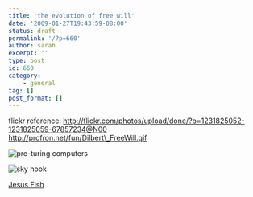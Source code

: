 ```yaml
---
title: 'the evolution of free will'
date: '2009-01-27T19:43:59-08:00'
status: draft
permalink: '/?p=660'
author: sarah
excerpt: ''
type: post
id: 660
category:
    - general
tag: []
post_format: []
---
```

flickr reference: http://flickr.com/photos/upload/done/?b=1231825052-1231825059-67857234@N00  
http://profron.net/fun/Dilbert\_FreeWill.gif

![pre-turing computers](http://farm4.static.flickr.com/3078/3192818121_4ac0041cb6_m.jpg)

![sky hook](http://flickr.com/photos/67857234@N00/3192818167/)

[Jesus Fish](http://en.wikipedia.org/wiki/Jesus_Fish)